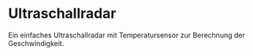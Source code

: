 # Ultraschallradar

Ein einfaches Ultraschallradar mit Temperatursensor zur Berechnung der Geschwindigkeit.